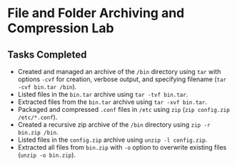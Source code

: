 # File and Folder Archiving and Compression Lab 

## Tasks Completed

- Created and managed an archive of the `/bin` directory using `tar` with options `-cvf` for creation, verbose output, and specifying filename (`tar -cvf bin.tar /bin`).
- Listed files in the `bin.tar` archive using `tar -tvf bin.tar`.
- Extracted files from the `bin.tar` archive using `tar -xvf bin.tar`.
- Packaged and compressed `.conf` files in `/etc` using `zip` (`zip config.zip /etc/*.conf`).
- Created a recursive zip archive of the `/bin` directory using `zip -r bin.zip /bin`.
- Listed files in the `config.zip` archive using `unzip -l config.zip`.
- Extracted all files from `bin.zip` with `-o` option to overwrite existing files (`unzip -o bin.zip`).